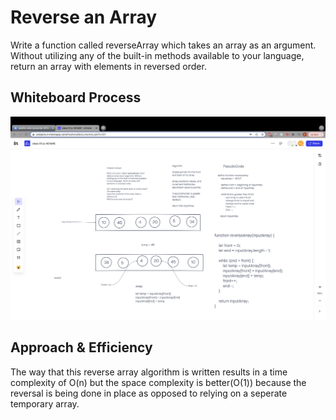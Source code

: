 # Reverse an Array
Write a function called reverseArray which takes an array as an argument. Without utilizing any of the built-in methods available to your language, return an array with elements in reversed order.

## Whiteboard Process

![White Board Diagram](./whiteboard.png)

## Approach & Efficiency
The way that this reverse array algorithm is written results in a time complexity of O(n) but the space complexity is better(O(1)) because the reversal is being done in place as opposed to relying on a seperate temporary array.
